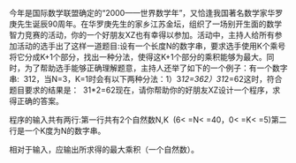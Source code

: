 今年是国际数学联盟确定的“2000——世界数学年”，又恰逢我国著名数学家华罗庚先生诞辰90周年。在华罗庚先生的家乡江苏金坛，组织了一场别开生面的数学智力竞赛的活动，你的一个好朋友XZ也有幸得以参加。活动中，主持人给所有参加活动的选手出了这样一道题目:设有一个长度N的数字串，要求选手使用K个乘号将它分成K+1个部分，找出一种分法，使得这K+1个部分的乘积能够为最大。同时，为了帮助选手能够正确理解题意，主持人还举了如下的一个例子：有一个数字串:  312，当N=3，K=1时会有以下两种分法：1）3*12=362）31*2=62这时，符合题目要求的结果是：  31*2=62现在，请你帮助你的好朋友XZ设计一个程序，求得正确的答案。

程序的输入共有两行:第一行共有2个自然数N,K  (6< =N< =40，0< =K< =5)第二行是一个K度为N的数字串。

相对于输入，应输出所求得的最大乘积（一个自然数）。
